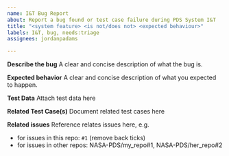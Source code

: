 ```yaml
---
name: I&T Bug Report
about: Report a bug found or test case failure during PDS System I&T
title: "<system feature> <is not/does not> <expected behaviour>"
labels: I&T, bug, needs:triage
assignees: jordanpadams

---
```


**Describe the bug**
A clear and concise description of what the bug is.

**Expected behavior**
A clear and concise description of what you expected to happen.

**Test Data**
Attach test data here

**Related Test Case(s)**
Document related test cases here

**Related issues**
Reference relates issues here, e.g.
* for issues in this repo: `#1` (remove back ticks)
* for issues in other repos: NASA-PDS/my_repo#1, NASA-PDS/her_repo#2
